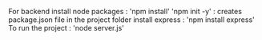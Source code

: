 For backend install node packages : 'npm install'
'npm init -y' : creates package.json file in the project folder
install express : 'npm install express'
To run the project : 'node server.js'
